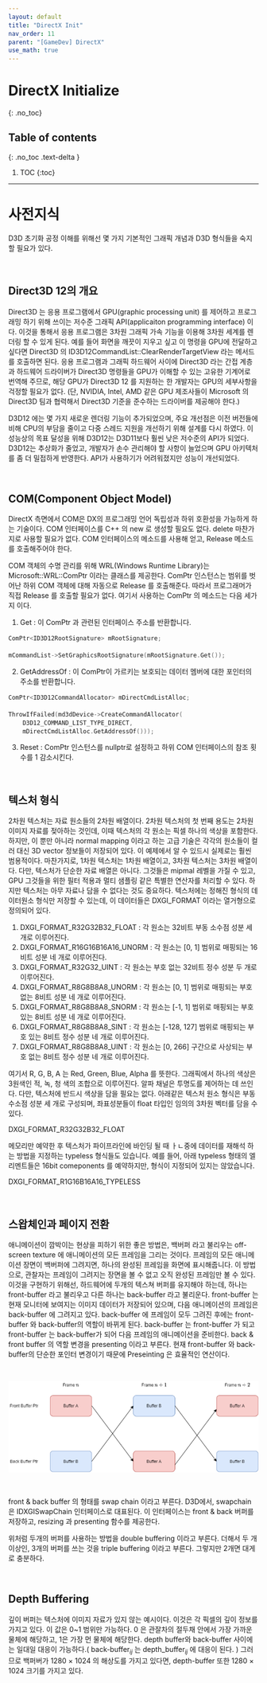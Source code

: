 ```yaml
---
layout: default
title: "DirectX Init"
nav_order: 11
parent: "[GameDev] DirectX"
use_math: true
---
```


# DirectX Initialize
{: .no_toc}

## Table of contents
{: .no_toc .text-delta }

1. TOC
{:toc}

---

# 사전지식

D3D 초기화 공정 이해를 위해선 몇 가지 기본적인 그래픽 개념과 D3D 형식들을 숙지할 필요가 있다.

&nbsp;<br/>

## Direct3D 12의 개요

Direct3D 는 응용 프로그램에서 GPU(graphic processing unit) 를 제어하고 프로그래밍 하기 위해 쓰이는 저수준 그래픽 API(applicaiton programming interface) 이다. 이것을 통해서 응용 프로그램은 3차원 그래픽 가속 기능을 이용해 3차원 세계를 렌더링 할 수 있게 된다. 예를 들어 화면을 깨끗이 지우고 싶고 이 명령을 GPU에 전달하고 싶다면 Direct3D 의 ID3D12CommandList::ClearRenderTargetView 라는 메서드를 호출하면 된다. 응용 프로그램과 그래픽 하드웨어 사이에 Direct3D 라는 간접 계층과 하드웨어 드라이버가 Direct3D 명령들을 GPU가 이해할 수 있는 고유한 기계어로 번역해 주므로, 해당 GPU가 Direct3D 12 를 지원하는 한 개발자는 GPU의 세부사항을 걱정할 필요가 없다. (단, NVIDIA, Intel, AMD 같은 GPU 제조사들이 Microsoft 의 Direct3D 팀과 협력해서 Direct3D 기준을 준수하는 드라이버를 제공해야 한다.)<br/>

D3D12 에는 몇 가지 새로운 렌더링 기능이 추가되었으며, 주요 개선점은 이전 버전들에 비해 CPU의 부담을 줄이고 다중 스레드 지원을 개선하기 위해 설계를 다시 하였다. 이 성능상의 목표 달성을 위해 D3D12는 D3D11보다 훨씬 낮은 저수준의 API가 되었다. D3D12는 추상화가 줄었고, 개발자가 손수 관리해야 할 사항이 늘었으며 GPU 아키텍처를 좀 더 밀접하게 반영한다. API가 사용하기가 어려워졌지만 성능이 개선되었다.

&nbsp;<br/>

## COM(Component Object Model)

DirectX 측면에서 COM은 DX의 프로그래밍 언어 독립성과 하위 호환성을 가능하게 하는 기술이다. COM 인터페이스를 C++ 의 new 로 생성할 필요도 없다. delete 마찬가지로 사용할 필요가 없다. COM 인터페이스의 메소드를 사용해 얻고, Release 메소드를 호출해주어야 한다. <br/>

COM 객체의 수명 관리를 위해 WRL(Windows Runtime Library)는 Microsoft::WRL::ComPtr 이라는 클래스를 제공한다. ComPtr 인스턴스는 범위를 벗어난 하위 COM 객체에 대해 자동으로 Release 를 호출해준다. 따라서 프로그래머가 직접 Release 를 호출할 필요가 없다. 여기서 사용하는 ComPtr 의 메소드는 다음 세가지 이다.

1. Get : 이 ComPtr 과 관련된 인터페이스 주소를 반환합니다.

```cpp
ComPtr<ID3D12RootSignature> mRootSignature;

mCommandList->SetGraphicsRootSignature(mRootSignature.Get());
```

2. GetAddressOf : 이 ComPtr이 가르키는 보호되는 데이터 멤버에 대한 포인터의 주소를 반환합니다.

```cpp
ComPtr<ID3D12CommandAllocator> mDirectCmdListAlloc;

ThrowIfFailed(md3dDevice->CreateCommandAllocator(
    D3D12_COMMAND_LIST_TYPE_DIRECT,
    mDirectCmdListAlloc.GetAddressOf()));
```

3. Reset : ComPtr 인스턴스를 nullptr로 설정하고 하위 COM 인터페이스의 참조 횟수를 1 감소시킨다.

&nbsp;<br/>

## 텍스처 형식

2차원 텍스처는 자료 원소들의 2차원 배열이다. 2차원 텍스처의 첫 번째 용도는 2차원 이미지 자료를 젖아하는 것인데, 이때 텍스처의 각 원소는 픽셀 하나의 색상을 포함한다. 하지만, 이 뿐만 아니라 normal mapping 이라고 하는 고급 기술은 각각의 원소들이 컬러 대신 3D vector 정보들이 저장되어 있다. 이 예제에서 알 수 있드시 실제로는 훨씬 범용적이다. 마찬가지로, 1차원 텍스처는 1차원 배열이고, 3차원 텍스처는 3차원 배열이다. 다만, 텍스처가 단순한 자료 배열은 아니다. 그것들은 mipmal 레벨을 가질 수 있고, GPU 그것들을 위한 필터 적용과 멀티 샘플링 같은 특별한 연산자를 처리할 수 있다. 하지만 텍스처는 아무 자료나 담을 수 없다는 것도 중요하다. 텍스처에는 정해진 형식의 데이터원소 형식만 저장할 수 있는데, 이 데이터들은 DXGI_FORMAT 이라는 열거형으로 정의되어 있다.

1. DXGI_FORMAT_R32G32B32_FLOAT : 각 원소는 32비트 부동 소수점 성분 세 개로 이루어진다.
2. DXGI_FORMAT_R16G16B16A16_UNORM : 각 원소는 [0, 1]  범위로 매핑되는 16비트 성분 네 개로 이루어진다.
3. DXGI_FORMAT_R32G32_UINT : 각 원소는 부호 없는 32비트 정수 성분 두 개로 이루어진다.
4. DXGI_FORMAT_R8G8B8A8_UNORM : 각 원소는 [0, 1] 범위로 매핑되는 부호 없는 8비트 성분 네 개로 이루어진다.
5. DXGI_FORMAT_R8G8B8A8_SNORM : 각 원소는 [-1, 1] 범위로 매핑되는 부호 있는 8비트 성분 네 개로 이루어진다.
6. DXGI_FORMAT_R8G8B8A8_SINT : 각 원소는 [-128, 127] 범위로 매핑되는 부호 있는 8비트 정수 성분 네 개로 이루어진다.
7. DXGI_FORMAT_R8G8B8A8_UINT : 각 원소는 [0, 266] 구간으로 사상되는 부호 없는 8비트 정수 성분 네 개로 이루어진다.

여기서 R, G, B, A 는 Red, Green, Blue, Alpha 를 뜻한다. 그래픽에서 하나의 색상은 3원색인 적, 녹, 청 색의 조합으로 이루어진다. 알파 채널은 투명도를 제어하는 데 쓰인다. 다만, 텍스처에 반드시 색상을 담을 필요는 없다. 아래같은 텍스처 원소 형식은 부동수소점 성분 세 개로 구성되며, 좌표성분들이 float 타입인 임의의 3차원 벡터를 담을 수 있다.

DXGI_FORMAT_R32G32B32_FLOAT

메모리만 예약한 후 텍스처가 파이프라인에 바인딩 될 때 ㅏㄴ중에 데이터를 재해석 하는 방법을 지정하는 typeless 형식들도 있습니다.
예를 들어, 아래 typeless 형태의 엘리멘트들은 16bit comeponents 를 예약하지만, 형식이 지정되어 있지는 않았습니다.

DXGI_FORMAT_R1G16B16A16_TYPELESS

&nbsp;<br/>

## 스왑체인과 페이지 전환

애니메이션이 깜박이는 현상을 피하기 위한 좋은 방법은, 백버퍼 라고 불리우는 off-screen texture 에 애니메이션의 모든 프레임을 그리는 것이다. 프레임의 모든 애니메이션 장면이 백버퍼에 그려지면, 하나의 완성된 프레임을 화면에 표시해줍니다. 이 방법으로, 관찰자는 프레임이 그려지는 장면을 볼 수 없고 오직 완성된 프레임만 볼 수 있다. 이것을 구현하기 위해선, 하드웨어에 두개의 텍스쳐 버퍼를 유지해야 하는데, 하나는 front-buffer 라고 불리우고 다른 하나는 back-buffer 라고 불리운다. front-buffer 는 현재 모니터에 보여지는 이미지 데이터가 저장되어 있으며, 다음 애니메이션의 프레임은 back-buffer 에 그려지고 있다. back-buffer 에 프레임이 모두 그려진 후에는 front-buffer 와 back-buffer의 역할이 바뀌게 된다. back-buffer 는 front-buffer 가 되고 front-buffer 는 back-buffer가 되어 다음 프레임의 애니메이션을 준비한다. back & front buffer 의 역할 변경을 presenting 이라고 부른다. 현재 front-buffer 와 back-buffer의 단순한 포인터 변경이기 때문에 Preseinting 은 효율적인 연산이다.<br/>

&nbsp;<br/>

<img src="/images/DirectX/doublebuffering.png">

&nbsp;<br/>

front & back buffer 의 형태를 swap chain 이라고 부른다. D3D에서, swapchain 은 IDXGISwapChain 인터페이스로 대표된다. 이 인터페이스는 front & back 버퍼를 저장하고, resizing 과 presenting 함수를 제공한다.<br/>

위처럼 두개의 버퍼를 사용하는 방법을 double buffering 이라고 부른다. 더해서 두 개 이상인, 3개의 버퍼를 쓰는 것을 triple buffering 이라고 부른다. 그렇지만 2개면 대게로 충분하다.

&nbsp;<br/>

## Depth Buffering

깊이 버퍼는 텍스처에 이미지 자료가 있지 않는 예시이다. 이것은 각 픽셀의 깊이 정보를 가지고 있다. 이 값은 0~1 범위만 가능하다. 0 은 관잘차의 절두채 안에서 가장 가까운 물체에 해당하고, 1은 가장 먼 물체에 해당한다.  depth buffer와 back-buffer 사이에는 일대일 대응이 가능하다.( back-buffer$_{ij}$ 는 depth_buffer$_{ij}$ 에 대응이 된다. ) 그러므로 백퍼버가 1280 $\times$ 1024 의 해상도를 가지고 있다면, depth-buffer 또한 1280  $\times$ 1024 크기를 가지고 있다.<br/>



&nbsp;<br/>

&nbsp;<br/>

&nbsp;<br/>
